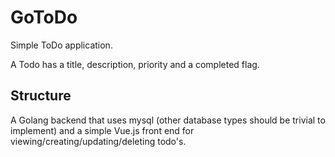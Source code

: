# GoToDo

Simple ToDo application. 

A Todo has a title, description, priority and a completed flag.

## Structure

A Golang backend that uses mysql (other database types should be trivial to implement) and
a simple Vue.js front end for viewing/creating/updating/deleting todo's.